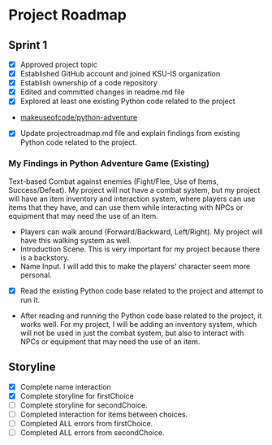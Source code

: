# Project Roadmap

## Sprint 1
- [x] Approved project topic
- [x] Established GitHub account and joined KSU-IS organization
- [x] Establish ownership of a code repository
- [x] Edited and committed changes in readme.md file
- [x] Explored at least one existing Python code related to the project
- [makeuseofcode/python-adventure](https://github.com/makeuseofcode/python-adventure-game)
- [x] Update projectroadmap.md file and explain findings from existing Python code related to the project.
### My Findings in Python Adventure Game (Existing)
Text-based Combat against enemies (Fight/Flee, Use of Items, Success/Defeat). My project will not have a combat system, but my project will have an item inventory and interaction system, where players can use items that they have, and can use them while interacting with NPCs or equipment that may need the use of an item. 
- Players can walk around (Forward/Backward, Left/Right). My project will have this walking system as well. 
- Introduction Scene. This is very important for my project because there is a backstory.
- Name Input. I will add this to make the players' character seem more personal.
- [x] Read the existing Python code base related to the project and attempt to run it.
- After reading and running the Python code base related to the project, it works well. For my project, I will be adding an inventory system, which will not be used in just the combat system, but also to interact with NPCs or equipment that may need the use of an item.

## Storyline
- [x] Complete name interaction
- [x] Complete storyline for firstChoice
- [ ] Complete storyline for secondChoice.
- [ ] Completed interaction for items between choices.
- [ ] Completed ALL errors from firstChoice.
- [ ] Completed ALL errors from secondChoice.
